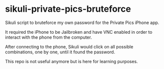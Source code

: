 sikuli-private-pics-bruteforce
==============================

Sikuli script to bruteforce my own password for the Private Pics iPhone app.

It required the iPhone to be Jailbroken and have VNC enabled in order to interact with the phone from the computer.

After connecting to the phone, Sikuli would click on all possible combinations, one by one, until it found the password.

This repo is not useful anymore but is here for learning purposes.
